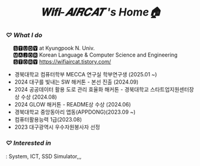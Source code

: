 # <div align=center> _𝐖𝐢𝐟𝐢-𝑨𝑰𝑹𝑪𝑨𝑻 's Home🏠_ </div>

### **_♡ What I do_**
&nbsp;&nbsp;&nbsp;&nbsp; 🆂🆃🆄🅳🆈 at Kyungpook N. Univ. </br>
&nbsp;&nbsp;&nbsp;&nbsp; 🅼🅰🅹🅾🆁 Korean Language & Computer Science and Engineering </br>
&nbsp;&nbsp;&nbsp;&nbsp; 🆂🆃🅾🆁🆈 https://wifiaircat.tistory.com/

- 경북대학교 컴퓨터학부 MECCA 연구실 학부연구생 (2025.01 ~)
- 2024 대구를 빛내는 SW 해커톤 - 본선 진출 (2024.09)
- 2024 공공데이터 활용 도로 관리 효율화 해커톤 - 경북대학교 스타트업지원센터장상 수상 (2024.08)
- 2024 GLOW 해커톤 - README상 수상 (2024.06)
- 경북대학교 중앙동아리 앱동(APPDONG)(2023.09 ~)
- 컴퓨터활용능력 1급(2023.08)
- 2023 대구광역시 우수자원봉사자 선정

### **_♡ Interested in_**
: System, ICT, SSD Simulator,,, 

